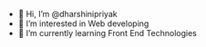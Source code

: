 - 👋 Hi, I’m @dharshinipriyak
- 👀 I’m interested in Web developing
- 🌱 I’m currently learning Front End Technologies

<!---
dharshinipriyak/dharshinipriyak is a ✨ special ✨ repository because its `README.md` (this file) appears on your GitHub profile.
You can click the Preview link to take a look at your changes.
--->
